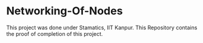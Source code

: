 # Networking-Of-Nodes
This project was done under Stamatics, IIT Kanpur. This Repository contains the proof of completion of this project.
